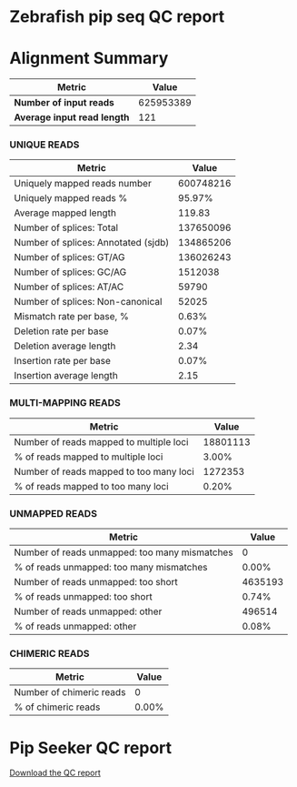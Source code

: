 # Zebrafish pip seq QC report 


# Alignment Summary

| Metric                                         | Value       |
|-----------------------------------------------|-------------|
| **Number of input reads**                     | 625953389   |
| **Average input read length**                 | 121         |

### UNIQUE READS
| Metric                                         | Value       |
|-----------------------------------------------|-------------|
| Uniquely mapped reads number                   | 600748216   |
| Uniquely mapped reads %                        | 95.97%      |
| Average mapped length                          | 119.83      |
| Number of splices: Total                       | 137650096   |
| Number of splices: Annotated (sjdb)            | 134865206   |
| Number of splices: GT/AG                       | 136026243   |
| Number of splices: GC/AG                       | 1512038     |
| Number of splices: AT/AC                       | 59790       |
| Number of splices: Non-canonical               | 52025       |
| Mismatch rate per base, %                      | 0.63%       |
| Deletion rate per base                         | 0.07%       |
| Deletion average length                        | 2.34        |
| Insertion rate per base                        | 0.07%       |
| Insertion average length                       | 2.15        |

### MULTI-MAPPING READS
| Metric                                         | Value       |
|-----------------------------------------------|-------------|
| Number of reads mapped to multiple loci        | 18801113    |
| % of reads mapped to multiple loci             | 3.00%       |
| Number of reads mapped to too many loci        | 1272353     |
| % of reads mapped to too many loci             | 0.20%       |

### UNMAPPED READS
| Metric                                         | Value       |
|-----------------------------------------------|-------------|
| Number of reads unmapped: too many mismatches  | 0           |
| % of reads unmapped: too many mismatches       | 0.00%       |
| Number of reads unmapped: too short            | 4635193     |
| % of reads unmapped: too short                 | 0.74%       |
| Number of reads unmapped: other                | 496514      |
| % of reads unmapped: other                     | 0.08%       |

### CHIMERIC READS
| Metric                                         | Value       |
|-----------------------------------------------|-------------|
| Number of chimeric reads                       | 0           |
| % of chimeric reads                            | 0.00%       |




# Pip Seeker QC report 

[Download the QC report](pipseeker_output/report.html)
